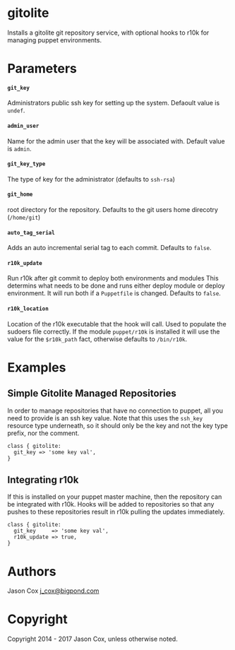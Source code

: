 # gitolite

Installs a gitolite git repository service, with optional hooks to r10k
for managing puppet environments.

# Parameters

#### `git_key`
   Administrators public ssh key for setting up the system. Defaoult value is `undef`.

#### `admin_user`
   Name for the admin user that the key will be associated with. Default value is `admin`.

#### `git_key_type`
   The type of key for the administrator (defaults to `ssh-rsa`)

#### `git_home`
   root directory for the repository. Defaults to the git users home direcotry (`/home/git`)

#### `auto_tag_serial`
   Adds an auto incremental serial tag to each commit. Defaults to `false`.

#### `r10k_update`
   Run r10k after git commit to deploy both environments and modules
   This determins what needs to be done and runs either deploy module or
   deploy environment. It will run both if a `Puppetfile` is changed.
   Defaults to `false`.

#### `r10k_location`
   Location of the r10k executable that the hook will call.
   Used to populate the sudoers file correctly. If the module `puppet/r10k` is installed
   it will use the value for the `$r10k_path` fact, otherwise defaults to `/bin/r10k`.

# Examples

## Simple Gitolite Managed Repositories

In order to manage repositories that have no connection to puppet, all you need to provide
is an ssh key value. Note that this uses the `ssh_key` resource type underneath, so it should
only be the key and not the key type prefix, nor the comment.

``` puppet
class { gitolite:
  git_key => 'some key val',
}
```

## Integrating r10k

If this is installed on your puppet master machine, then the repository can be
integrated with r10k. Hooks will be added to repositories so that any pushes to
these repositories result in r10k pulling the updates immediately.

``` puppet
class { gitolite:
  git_key     => 'some key val',
  r10k_update => true,
}
```

# Authors

Jason Cox <j_cox@bigpond.com>

# Copyright

Copyright 2014 - 2017 Jason Cox, unless otherwise noted.

